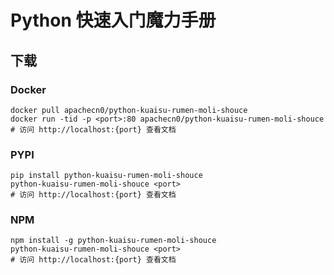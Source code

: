 # Python 快速入门魔力手册

## 下载

### Docker

```
docker pull apachecn0/python-kuaisu-rumen-moli-shouce
docker run -tid -p <port>:80 apachecn0/python-kuaisu-rumen-moli-shouce
# 访问 http://localhost:{port} 查看文档
```

### PYPI

```
pip install python-kuaisu-rumen-moli-shouce
python-kuaisu-rumen-moli-shouce <port>
# 访问 http://localhost:{port} 查看文档
```

### NPM

```
npm install -g python-kuaisu-rumen-moli-shouce
python-kuaisu-rumen-moli-shouce <port>
# 访问 http://localhost:{port} 查看文档
```